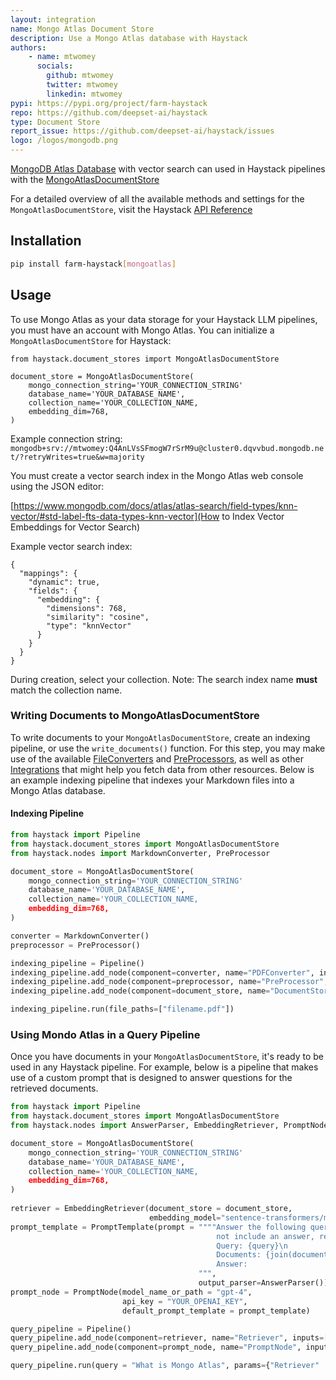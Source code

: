 ```yaml
---
layout: integration
name: Mongo Atlas Document Store
description: Use a Mongo Atlas database with Haystack
authors:
    - name: mtwomey
      socials:
        github: mtwomey
        twitter: mtwomey
        linkedin: mtwomey
pypi: https://pypi.org/project/farm-haystack
repo: https://github.com/deepset-ai/haystack
type: Document Store
report_issue: https://github.com/deepset-ai/haystack/issues
logo: /logos/mongodb.png
---
```


[MongoDB Atlas Database](https://www.mongodb.com/atlas/database) with vector search can used in Haystack pipelines with the [MongoAtlasDocumentStore](https://docs.haystack.deepset.ai/docs/document_store#initialization)

For a detailed overview of all the available methods and settings for the `MongoAtlasDocumentStore`, visit the Haystack [API Reference](https://docs.haystack.deepset.ai/reference/document-store-api#mongoatlasdocumentstore)

## Installation

```bash
pip install farm-haystack[mongoatlas]
```

## Usage

To use Mongo Atlas as your data storage for your Haystack LLM pipelines, you must have an account with Mongo Atlas. You can initialize a `MongoAtlasDocumentStore` for Haystack:

```
from haystack.document_stores import MongoAtlasDocumentStore

document_store = MongoAtlasDocumentStore(
    mongo_connection_string='YOUR_CONNECTION_STRING'
    database_name='YOUR_DATABASE_NAME',
    collection_name='YOUR_COLLECTION_NAME,
    embedding_dim=768,
)

```

Example connection string: `mongodb+srv://mtwomey:Q4AnLVsSFmogW7rSrM9u@cluster0.dqvvbud.mongodb.net/?retryWrites=true&w=majority`

You must create a vector search index in the Mongo Atlas web console using the JSON editor:

[https://www.mongodb.com/docs/atlas/atlas-search/field-types/knn-vector/#std-label-fts-data-types-knn-vector](How to Index Vector Embeddings for Vector Search) 

Example vector search index:

```
{
  "mappings": {
    "dynamic": true,
    "fields": {
      "embedding": {
        "dimensions": 768,
        "similarity": "cosine",
        "type": "knnVector"
      }
    }
  }
}
```

During creation, select your collection. Note: The search index name __must__ match the collection name.

### Writing Documents to MongoAtlasDocumentStore

To write documents to your `MongoAtlasDocumentStore`, create an indexing pipeline, or use the `write_documents()` function.
For this step, you may make use of the available [FileConverters](https://docs.haystack.deepset.ai/docs/file_converters) and [PreProcessors](https://docs.haystack.deepset.ai/docs/preprocessor), as well as other [Integrations](/integrations) that might help you fetch data from other resources. Below is an example indexing pipeline that indexes your Markdown files into a Mongo Atlas database.

#### Indexing Pipeline

```python
from haystack import Pipeline
from haystack.document_stores import MongoAtlasDocumentStore
from haystack.nodes import MarkdownConverter, PreProcessor

document_store = MongoAtlasDocumentStore(
    mongo_connection_string='YOUR_CONNECTION_STRING'
    database_name='YOUR_DATABASE_NAME',
    collection_name='YOUR_COLLECTION_NAME,
    embedding_dim=768,
)

converter = MarkdownConverter()
preprocessor = PreProcessor()

indexing_pipeline = Pipeline()
indexing_pipeline.add_node(component=converter, name="PDFConverter", inputs=["File"])
indexing_pipeline.add_node(component=preprocessor, name="PreProcessor", inputs=["PDFConverter"])
indexing_pipeline.add_node(component=document_store, name="DocumentStore", inputs=["PreProcessor"])

indexing_pipeline.run(file_paths=["filename.pdf"])
```

### Using Mondo Atlas in a Query Pipeline

Once you have documents in your `MongoAtlasDocumentStore`, it's ready to be used in any Haystack pipeline. For example, below is a pipeline that makes use of a custom prompt that is designed to answer questions for the retrieved documents.

```python
from haystack import Pipeline
from haystack.document_stores import MongoAtlasDocumentStore
from haystack.nodes import AnswerParser, EmbeddingRetriever, PromptNode, PromptTemplate

document_store = MongoAtlasDocumentStore(
    mongo_connection_string='YOUR_CONNECTION_STRING'
    database_name='YOUR_DATABASE_NAME',
    collection_name='YOUR_COLLECTION_NAME,
    embedding_dim=768,
)
              
retriever = EmbeddingRetriever(document_store = document_store,
                               embedding_model="sentence-transformers/multi-qa-mpnet-base-dot-v1")
prompt_template = PromptTemplate(prompt = """"Answer the following query based on the provided context. If the context does
                                              not include an answer, reply with 'I don't know'.\n
                                              Query: {query}\n
                                              Documents: {join(documents)}
                                              Answer: 
                                          """,
                                          output_parser=AnswerParser())
prompt_node = PromptNode(model_name_or_path = "gpt-4",
                         api_key = "YOUR_OPENAI_KEY",
                         default_prompt_template = prompt_template)

query_pipeline = Pipeline()
query_pipeline.add_node(component=retriever, name="Retriever", inputs=["Query"])
query_pipeline.add_node(component=prompt_node, name="PromptNode", inputs=["Retriever"])

query_pipeline.run(query = "What is Mongo Atlas", params={"Retriever" : {"top_k": 5}})
```
